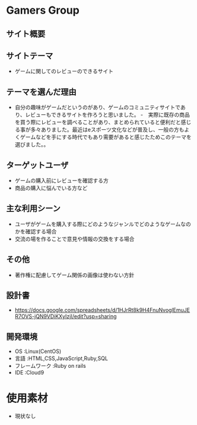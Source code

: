# Gamers Group

## サイト概要

## サイトテーマ
- ゲームに関してのレビューのできるサイト

## テーマを選んだ理由

- 自分の趣味がゲームだというのがあり、ゲームのコミュニティサイトであり、レビューもできるサイトを作ろうと思いました。
-　実際に既存の商品を買う際にレビューを調べることがあり、まとめられていると便利だと感じる事が多々ありました。最近はeスポーツ文化などが普及し、一般の方もよくゲームなどを手にする時代でもあり需要があると感じたためこのテーマを選びました。。
　
## ターゲットユーザ
- ゲームの購入前にレビューを確認する方
- 商品の購入に悩んでいる方など

## 主な利用シーン
- ユーザがゲームを購入する際にどのようなジャンルでどのようなゲームなのかを確認する場合
- 交流の場を作ることで意見や情報の交換をする場合

## その他
- 著作権に配慮してゲーム関係の画像は使わない方針

## 設計書
- https://docs.google.com/spreadsheets/d/1HJrRt8k9H4FnuNvoglEmuJER7OVS-jQN9VDiKXyIzjI/edit?usp=sharing

## 開発環境
- OS :Linux(CentOS)
- 言語 :HTML,CSS,JavaScript,Ruby,SQL
- フレームワーク :Ruby on rails
- IDE :Cloud9

# 使用素材
- 現状なし